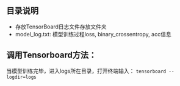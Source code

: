 ## 目录说明
+ 存放TensorBoard日志文件存放文件夹
+ model_log.txt: 模型训练过程loss, binary_crossentropy, acc信息
## 调用Tensorboard方法：
当模型训练完毕，进入logs所在目录，打开终端输入：
`tensorboard --logdir=logs`

